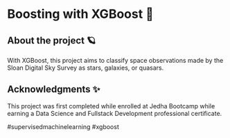 # Boosting with XGBoost 🔭

## About the project 🪐

With XGBoost, this project aims to classify space observations made by the Sloan Digital Sky Survey as stars, 
galaxies, or quasars.


## Acknowledgments ✨

This project was first completed while enrolled at Jedha Bootcamp while earning a Data Science and Fullstack Development 
professional certificate.


#supervisedmachinelearning #xgboost
